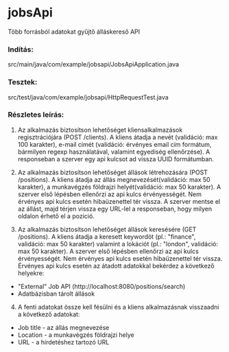 # jobsApi
Több forrásból adatokat gyűjtő álláskereső API

### Indítás:
src/main/java/com/example/jobsapi/JobsApiApplication.java

### Tesztek:
src/test/java/com/example/jobsapi/HttpRequestTest.java

### Részletes leírás:
1. Az alkalmazás biztosítson lehetőséget kliensalkalmazások regisztrációjára (POST /clients). A
kliens átadja a nevét (validáció: max 100 karakter), e-mail címét (validáció: érvényes email
cím formátum, bármilyen regexp használatával, valamint egyediség ellenőrzése). A
responseban a szerver egy api kulcsot ad vissza UUID formátumban.

2. Az alkalmazás biztosítson lehetőséget állások létrehozására (POST /positions). A kliens
átadja az állás megnevezését(validáció: max 50 karakter), a munkavégzés földrajzi
helyét(validáció: max 50 karakter). A szerver első lépésben ellenőrzi az api kulcs
érvényességét. Nem érvényes api kulcs esetén hibaüzenettel tér vissza. A szerver mentse el
az állást, majd térjen vissza egy URL-lel a responseban, hogy milyen oldalon érhető el a
pozició.

3. Az alkalmazás biztosítson lehetőséget állások keresésére (GET /positions). A kliens
átadja a keresett keywordöt (pl.: "finance", validáció: max 50 karakter) valamint a
lokációt (pl.: "london", validáció: max 50 karakter). A szerver első lépésben ellenőrzi az
api kulcs érvényességét. Nem érvényes api kulcs esetén hibaüzenettel tér vissza.
Érvényes api kulcs esetén az átadott adatokkal bekérdez a következő helyekre:
 - "External" Job API (http://localhost:8080/positions/search)
 - Adatbázisban tárolt állások

4. A fenti adatokat össze kell fésülni és a kliens alkalmazásnak visszaadni a következő
adatokat:
 - Job title - az állás megnevezése
 - Location - a munkavégzés földrajzi helye
 - URL - a hírdetéshez tartozó URL
